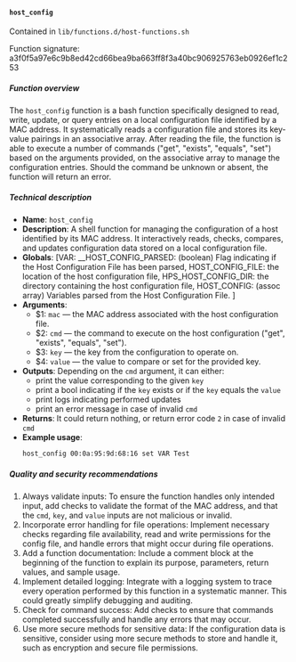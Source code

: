 #### `host_config`

Contained in `lib/functions.d/host-functions.sh`

Function signature: a3f0f5a97e6c9b8ed42cd66bea9ba663ff8f3a40bc906925763eb0926ef1c253

##### Function overview

The `host_config` function is a bash function specifically designed to read, write, update, or query entries on a local configuration file identified by a MAC address. It systematically reads a configuration file and stores its key-value pairings in an associative array. After reading the file, the function is able to execute a number of commands ("get", "exists", "equals", "set") based on the arguments provided, on the associative array to manage the configuration entries. Should the command be unknown or absent, the function will return an error. 

##### Technical description

- **Name**: `host_config`
- **Description**: A shell function for managing the configuration of a host identified by its MAC address. It interactively reads, checks, compares, and updates configuration data stored on a local configuration file.
- **Globals**: [VAR: __HOST_CONFIG_PARSED: (boolean) Flag indicating if the Host Configuration File has been parsed, HOST_CONFIG_FILE: the location of the host configuration file, HPS_HOST_CONFIG_DIR: the directory containing the host configuration file, HOST_CONFIG: (assoc array) Variables parsed from the Host Configuration File. ]
- **Arguments**: 
  * $1: `mac` — the MAC address associated with the host configuration file.
  * $2: `cmd` — the command to execute on the host configuration ("get", "exists", "equals", "set").
  * $3: `key` — the key from the configuration to operate on.
  * $4: `value` — the value to compare or set for the provided key.
- **Outputs**: Depending on the `cmd` argument, it can either:
  * print the value corresponding to the given `key`
  * print a bool indicating if the `key` exists or if the `key` equals the `value` 
  * print logs indicating performed updates
  * print an error message in case of invalid `cmd`
- **Returns**: It could return nothing, or return error code `2` in case of invalid `cmd`
- **Example usage**:
  ```bash
  host_config 00:0a:95:9d:68:16 set VAR Test
  ```

##### Quality and security recommendations

1. Always validate inputs: To ensure the function handles only intended input, add checks to validate the format of the MAC address, and that the `cmd`, `key`, and `value` inputs are not malicious or invalid.
2. Incorporate error handling for file operations: Implement necessary checks regarding file availability, read and write permissions for the config file, and handle errors that might occur during file operations.
3. Add a function documentation: Include a comment block at the beginning of the function to explain its purpose, parameters, return values, and sample usage.
4. Implement detailed logging: Integrate with a logging system to trace every operation performed by this function in a systematic manner. This could greatly simplify debugging and auditing.
5. Check for command success: Add checks to ensure that commands completed successfully and handle any errors that may occur.
6. Use more secure methods for sensitive data: If the configuration data is sensitive, consider using more secure methods to store and handle it, such as encryption and secure file permissions.

